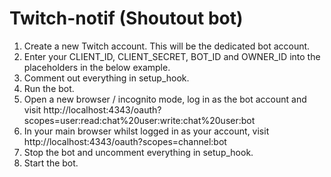 # Twitch-notif (Shoutout bot)
1. Create a new Twitch account. This will be the dedicated bot account.
2. Enter your CLIENT_ID, CLIENT_SECRET, BOT_ID and OWNER_ID into the placeholders in the below example.
3. Comment out everything in setup_hook.
4. Run the bot.
5. Open a new browser / incognito mode, log in as the bot account and visit http://localhost:4343/oauth?scopes=user:read:chat%20user:write:chat%20user:bot
6. In your main browser whilst logged in as your account, visit http://localhost:4343/oauth?scopes=channel:bot
7. Stop the bot and uncomment everything in setup_hook.
8. Start the bot.
